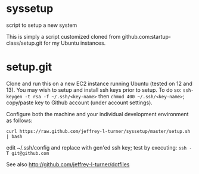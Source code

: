 syssetup
========

script to setup a new system

This is simply a script customized cloned from github.com:startup-class/setup.git for my Ubuntu instances.


setup.git
=========
Clone and run this on a new EC2 instance running Ubuntu (tested on 12 and 13). You may wish to setup and install ssh keys prior to setup. To do so:
`ssh-keygen -t rsa -f ~/.ssh/<key-name>` then `chmod 400 ~/.ssh/<key-name>`; copy/paste key to Github account (under account settings). 

Configure both the machine and your individual development environment as
follows:

`curl https://raw.github.com/jeffrey-l-turner/syssetup/master/setup.sh | bash`

edit ~/.ssh/config and replace <key-name> with gen'ed ssh key; 
test by executing: `ssh -T git@github.com`

See also http://github.com/jeffrey-l-turner/dotfiles
